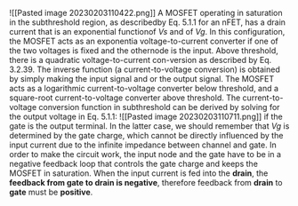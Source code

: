 ![[Pasted image 20230203110422.png]]
A MOSFET operating in saturation in the subthreshold region, as describedby Eq. 5.1.1 for an nFET, has a drain current that is an exponential functionof $Vs$ and of $Vg$. In this configuration, the MOSFET acts as an exponentia voltage-to-current converter if one of the two voltages is fixed and the othernode is the input. Above threshold, there is a quadratic voltage-to-current con-version as described by Eq. 3.2.39. The inverse function (a current-to-voltage conversion) is obtained by simply making the input signal and or the output signal. The MOSFET acts as a logarithmic current-to-voltage converter below threshold, and a square-root current-to-voltage converter above threshold. The current-to-voltage conversion function in subthreshold can be derived by solving for the output voltage in Eq. 5.1.1:
![[Pasted image 20230203110711.png]]
if the gate is the output terminal. In the latter case, we should remember that $Vg$ is determined by the gate charge, which cannot be directly influenced by the input current due to the infinite impedance between channel and gate. In order to make the circuit work, the input node and the gate have to be in a negative feedback loop that controls the gate charge and keeps the MOSFET in saturation. 
When the input current is fed into the **drain**, the **feedback from gate to drain is negative**, therefore feedback from **drain** to **gate** must be **positive**.